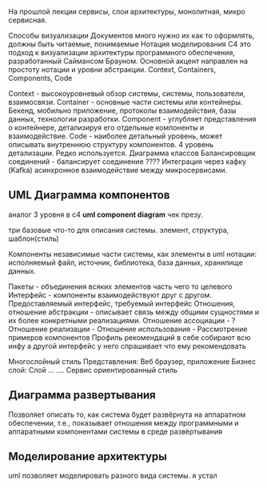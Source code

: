 На прошлой лекции
сервисы, слои архитектуры, монолитная, микро сервисная.

Способы визуализации
Документов много нужно их как то оформлять, должны быть читаемые, понимаемые
Нотация моделирования C4 это подход к визуализации архитектуры программного обеспечения, разработанный Саймансом Брауном. Основной акцент направлен на простоту нотации и уровни абстракции.
Context, Containers, Components, Code

Context - высокоуровневый обзор системы, системы, пользователи, взаимосвязи.
Container - основные части системы или контейнеры. Бекенд, мобильно приложение, протоколы взаимодействия, базы данных, технологии разработки. 
Component - углубляет представления о контейнере, детализируя его отдельные компоненты и взаимодействие.
Code - наиболее детальный уровень, может описывать внутреннюю структуру компонентов. 4 уровень детализации. Редко используется. Диаграмма классов
Балансировщик соединений - балансирует соединение ????
Интеграция через кафку (Kafka) асинхронное взаимодействие между микросервисами.

## UML Диаграмма компонентов 
аналог 3 уровня в c4
**uml component diagram**
чек презу.

три базовые что-то для описания системы.
элемент, структура, шаблон(стиль)

Компоненты независимые части системы, как элементы в uml нотации: исполняемый файл, источник, библиотека, база данных, хранилище данных.

Пакеты - объединения всяких элементов часть чего то целевого
Интерфейс - компоненты взаимодействуют друг с другом. Предоставляемый интерфейс, требуемый интерфейс
Отношения, отношение абстракции - описывает связь между общими сущностями и их более конкретными реализациями.
Отношение ассоциации - ?
Отношение реализации - 
Отношение использования - 
Рассмотрение примеров компонентов
Профиль рекомендаций в себе собирают всю инфу а другой интерфейс у него спрашивает что ему рекомендовать

Многослойный стиль
Представления: Веб браузер, приложение
Бизнес слой: 
Слой
...
....
Сервис ориентированный стиль
## Диаграмма развертывания
Позволяет описать то, как система будет развёрнута на аппаратном обеспечении, т.е., показывает отношения между программными и аппаратными компонентами системы в среде развёртывания

## Моделирование архитектуры
uml позволяет моделировать разного вида системы.
я устал
